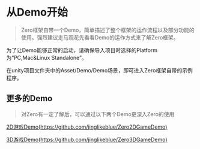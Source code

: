 # 从Demo开始

>Zero框架自带一个Demo，简单描述了整个框架的运作流程以及部分功能的使用。强烈建议走马观花先看看Demo的运作方式来了解Zero框架。

为了让Demo能够正常的启动，请确保导入项目时选择的Platform为“PC,Mac&Linux Standalone”。

在unity项目文件夹中的Asset/Demo/Demo场景，即可进入Zero框架自带的示例程序。

## 更多的Demo

>对Zero有一定了解后，可以通过以下两个Demo更深入Zero的使用

[2D游戏Demo(https://github.com/jinglikeblue/Zero2DGameDemo)](https://github.com/jinglikeblue/Zero2DGameDemo)

[3D游戏Demo(https://github.com/jinglikeblue/Zero3DGameDemo)](https://github.com/jinglikeblue/Zero3DGameDemo)